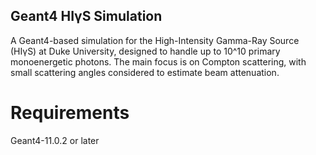 ## Geant4 HIγS Simulation
A Geant4-based simulation for the High-Intensity Gamma-Ray Source (HIγS) at Duke University, designed to handle up to 10^10 primary monoenergetic photons. The main focus is on Compton scattering, with small scattering angles considered to estimate beam attenuation. 

# Requirements
Geant4-11.0.2 or later

